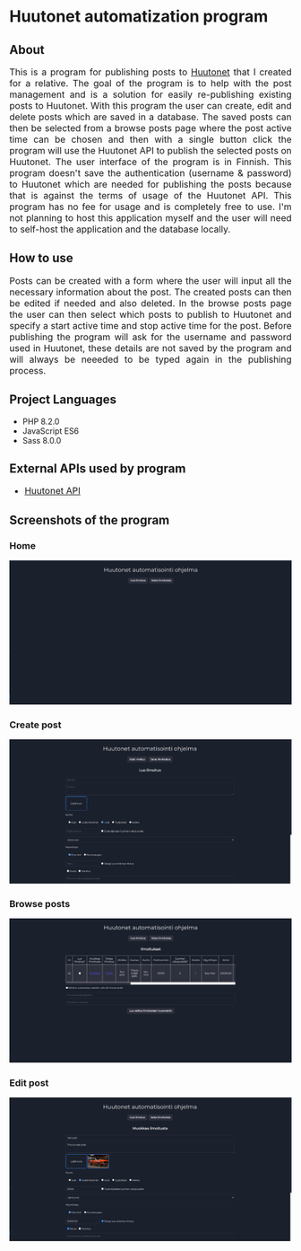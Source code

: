 <h1>Huutonet automatization program</h1>
<h2>About</h2>
<p style='font-size: 16px; text-align: justify; text-justify: inter-word;'>
  This is a program for publishing posts to <a href='https://huuto.net'>Huutonet</a> 
  that I created for a relative. The goal of the program is to help with the post 
  management and is a solution for easily re-publishing existing posts to Huutonet.
  With this program the user can create, edit and delete posts which are saved
  in a database.
  The saved posts can then be selected from a browse posts page where the post
  active time can be chosen and then with a single button click the program will
  use the Huutonet API to publish the selected posts on Huutonet.
  The user interface of the program is in Finnish.
  This program doesn't save the authentication (username & password) to Huutonet
  which are needed for publishing the posts because that is against the terms of
  usage of the Huutonet API.
  This program has no fee for usage and is completely free to use.
  I'm not planning to host this application myself and the user will need to
  self-host the application and the database locally.
</p>
<h2>How to use</h2>
<p style='font-size: 16px; text-align: justify; text-justify: inter-word;'>
  Posts can be created with a form where the user will input all the necessary
  information about the post.
  The created posts can then be edited if needed and also deleted.
  In the browse posts page the user can then select which posts to publish to
  Huutonet and specify a start active time and stop active time for the post.
  Before publishing the program will ask for the username and password used in
  Huutonet, these details are not saved by the program and will always be neeeded
  to be typed again in the publishing process.
</p>
<h2>Project Languages</h2>
<ul style='font-size 16px;'>
  <li>PHP 8.2.0</li>
  <li>JavaScript ES6</li>
  <li>Sass 8.0.0</li>
</ul>
<h2>External APIs used by program</h2>
<ul style='font-size: 16px;'>
  <li><a href='https://dev.huuto.net/index.html'>Huutonet API</a></li>
</ul>
<h2>Screenshots of the program</h2>
<h3>Home</h3>

![Home](README_assets/home.png)

<h3>Create post</h3>

![Create post](README_assets/create.png)

<h3>Browse posts</h3>

![Browse posts](README_assets/browse.png)

<h3>Edit post</h3>

![Edit post](README_assets/edit.png)
